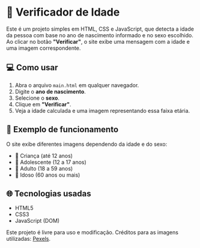 # 🧓 Verificador de Idade

Este é um projeto simples em HTML, CSS e JavaScript, que detecta a idade da pessoa com base no ano de nascimento informado e no sexo escolhido. Ao clicar no botão **"Verificar"**, o site exibe uma mensagem com a idade e uma imagem correspondente.

## 💻 Como usar

1. Abra o arquivo `main.html` em qualquer navegador.
2. Digite o **ano de nascimento**.
3. Selecione o **sexo**.
4. Clique em **"Verificar"**.
5. Veja a idade calculada e uma imagem representando essa faixa etária.

## 🎨 Exemplo de funcionamento

O site exibe diferentes imagens dependendo da idade e do sexo:
- 👶 Criança (até 12 anos)
- 🧒 Adolescente (12 a 17 anos)
- 🧑 Adulto (18 a 59 anos)
- 👴 Idoso (60 anos ou mais)

## 🌐 Tecnologias usadas

- HTML5
- CSS3
- JavaScript (DOM)

Este projeto é livre para uso e modificação. Créditos para as imagens utilizadas: [Pexels](https://www.pexels.com/).

